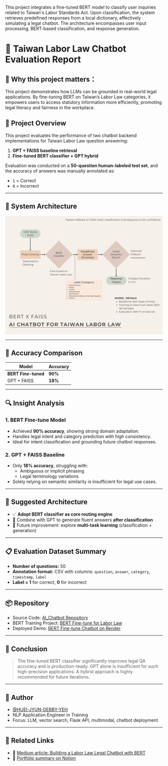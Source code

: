 This project integrates a fine-tuned BERT model to classify user inquiries related to Taiwan's Labor Standards Act. Upon classification, the system retrieves predefined responses from a local dictionary, effectively simulating a legal chatbot. The architecture encompasses user input processing, BERT-based classification, and response generation.​

# 🤖 Taiwan Labor Law Chatbot Evaluation Report

## 🔖 Why this project matters：

This project demonstrates how LLMs can be grounded in real-world legal applications.
By fine-tuning BERT on Taiwan’s Labor Law categories, it empowers users to access statutory information more efficiently, promoting legal literacy and fairness in the workplace.

## 📄 Project Overview
This project evaluates the performance of two chatbot backend implementations for Taiwan Labor Law question answering:

1. **GPT + FAISS baseline retrieval**
2. **Fine-tuned BERT classifier + GPT hybrid**

Evaluation was conducted on a **50-question human-labeled test set**, and the accuracy of answers was manually annotated as:
- `1` = Correct
- `0` = Incorrect

---

## 🧭 System Architecture

![Architecture Diagram](./bert_faiss_chatbot.png)

---

## 🎯 Accuracy Comparison

| Model               | Accuracy  |
|---------------------|-----------|
| **BERT Fine-tuned** | **90%**   |
| GPT + FAISS         | **18%**   |

---

## 🔍 Insight Analysis

### 1. BERT Fine-tune Model
- Achieved **90% accuracy**, showing strong domain adaptation.
- Handles legal intent and category prediction with high consistency.
- Ideal for intent classification and grounding future chatbot responses.

### 2. GPT + FAISS Baseline
- Only **18% accuracy**, struggling with:
  - Ambiguous or implicit phrasing
  - Legal terminology variations
- Solely relying on semantic similarity is insufficient for legal use cases.

---

## 🔄 Suggested Architecture
- ✅ **Adopt BERT classifier as core routing engine**
- 🔄 Combine with GPT to generate fluent answers **after classification**
- 🔢 Future improvement: explore **multi-task learning** (classification + generation)

---

## 📋 Evaluation Dataset Summary
- **Number of questions:** 50
- **Annotation format:** CSV with columns: `question`, `answer`, `category`, `timestamp`, `label`
- **Label = 1** for correct, **0** for incorrect

---

## 📦 Repository
- Source Code: [AI_Chatbot Repository](https://github.com/HUEI-JYUN-DEBBY-YEH/AI_Chatbot)
- BERT Training Project: [BERT Fine-tune for Labor Law](https://github.com/HUEI-JYUN-DEBBY-YEH/bert-fine-tune-taiwan-labor-law)
- Deployed Demo: [BERT Fine-tune Chatbot on Render](https://bert-fine-tune.onrender.com)

---

## 🚀 Conclusion
> The fine-tuned BERT classifier significantly improves legal QA accuracy and is production-ready. GPT alone is insufficient for such high-precision applications. A hybrid approach is highly recommended for future iterations.

---

## 🌟 Author
- [@HUEI-JYUN-DEBBY-YEH](https://github.com/HUEI-JYUN-DEBBY-YEH)
- NLP Application Engineer in Training
- Focus: LLM, vector search, Flask API, multimodal, chatbot deployment

---

## 🔗 Related Links
- 📝 [Medium article: Building a Labor Law Legal Chatbot with BERT](https://medium.com/@debby.yeh1994)
- 📂 [Portfolio summary on Notion](https://mango-mapusaurus-5df.notion.site/Debby-Yeh-NLP-Application-Engineer-Portfolio-1ca5118474d2801caa58de564fb53e38?pvs=4)
